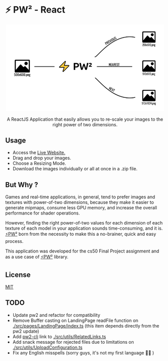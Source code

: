 # ⚡ PW² - React

<p align="center">
  <img src="./demo.png" width="500"/>
</p>

<p align="center">A ReactJS Application that easily allows you to re-scale your images to the right power of two dimensions.</p>

## Usage

- Access the [Live Website.](https://pw2-react.vercel.app/)
- Drag and drop your images.
- Choose a Resizing Mode.
- Download the images individually or all at once in a .zip file.

## But Why ?

Games and real-time applications, in general, tend to prefer images and textures with power-of-two dimensions, because they make it easier to generate mipmaps, consume less GPU memory, and increase the overall performance for shader operations.

However, finding the right power-of-two values for each dimension of each texture of each model in your application sounds time-consuming, and it is. [⚡PW²](https://www.npmjs.com/package/pw2) born from the necessity to make this a no-brainer, quick and easy process.

This application was developed for the cs50 Final Project assignment and as a use case of [⚡PW²](https://www.npmjs.com/package/pw2) library.

## License

[MIT](https://github.com/jordyhenry/pw2-react/blob/master/LICENSE)

## TODO
- Update pw2 and refactor for compatibility
- Remove Buffer casting on LandingPage readFile function on [./src/pages/LandingPage/index.ts](https://github.com/jordyhenry/pw2-react/blob/master/src/pages/LandingPage/index.tsx#L187) (this item depends directly from the pw2 update)
- Add [pw2-cli](https://www.npmjs.com/package/pw2-cli) link to [./src/utils/RelatedLinks.ts](https://github.com/jordyhenry/pw2-react/blob/master/src/utils/RelatedLinks.ts)
- Add snack message for rejected files due to limitations on [./src/utils/UploadConfiguration.ts](https://github.com/jordyhenry/pw2-react/blob/master/src/utils/UploadConfiguration.ts)
- Fix any English misspells (sorry guys, it's not my first language  🤷‍♂️ )